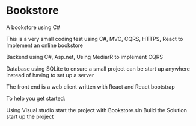 # Bookstore
A bookstore using C#

This is a very small coding test using C#, MVC, CQRS, HTTPS, React to Implement an online bookstore


Backend using C#, Asp.net, Using MediarR to implement CQRS

Database using SQLite to ensure a small project can be start up anywhere instead of having to set up a server

The front end is a web client written with React and React bootstrap


To help you get started:

Using Visual studio start the project with Bookstore.sln
Build the Solution
start up the project